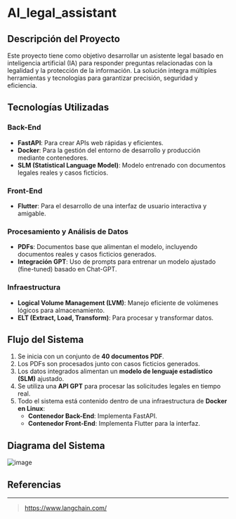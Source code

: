 # AI_legal_assistant


## Descripción del Proyecto
Este proyecto tiene como objetivo desarrollar un asistente legal basado en inteligencia artificial (IA) para responder preguntas relacionadas con la legalidad y la protección de la información. La solución integra múltiples herramientas y tecnologías para garantizar precisión, seguridad y eficiencia.

## Tecnologías Utilizadas

### Back-End
- **FastAPI**: Para crear APIs web rápidas y eficientes.
- **Docker**: Para la gestión del entorno de desarrollo y producción mediante contenedores.
- **SLM (Statistical Language Model)**: Modelo entrenado con documentos legales reales y casos ficticios.

### Front-End
- **Flutter**: Para el desarrollo de una interfaz de usuario interactiva y amigable.

### Procesamiento y Análisis de Datos
- **PDFs**: Documentos base que alimentan el modelo, incluyendo documentos reales y casos ficticios generados.
- **Integración GPT**: Uso de prompts para entrenar un modelo ajustado (fine-tuned) basado en Chat-GPT.

### Infraestructura
- **Logical Volume Management (LVM)**: Manejo eficiente de volúmenes lógicos para almacenamiento.
- **ELT (Extract, Load, Transform)**: Para procesar y transformar datos.

## Flujo del Sistema

1. Se inicia con un conjunto de **40 documentos PDF**.
2. Los PDFs son procesados junto con casos ficticios generados.
3. Los datos integrados alimentan un **modelo de lenguaje estadístico (SLM)** ajustado.
4. Se utiliza una **API GPT** para procesar las solicitudes legales en tiempo real.
5. Todo el sistema está contenido dentro de una infraestructura de **Docker en Linux**:
   - **Contenedor Back-End**: Implementa FastAPI.
   - **Contenedor Front-End**: Implementa Flutter para la interfaz.

## Diagrama del Sistema
![image](https://github.com/user-attachments/assets/0a6496ef-8d08-475c-a579-cb053fbb1c53)


## Referencias
------------
>https://www.langchain.com/
